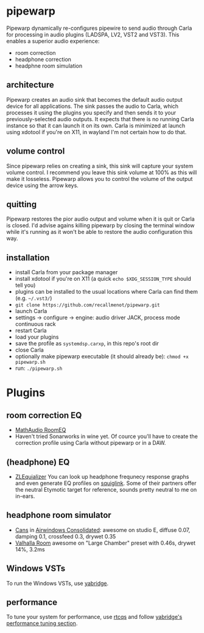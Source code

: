 # pipewarp

Pipewarp dynamically re-configures pipewire to send audio through Carla for processing in audio plugins (LADSPA, LV2, VST2 and VST3).
This enables a superior audio experience:
 * room correction
 * headphone correction
 * headphne room simulation

## architecture
Pipewarp creates an audio sink that becomes the default audio output device for all applications.
The sink passes the audio to Carla, which processes it using the plugins you specify and then sends it to your previously-selected audio outputs.
It expects that there is no running Carla instance so that it can launch it on its own.
Carla is minimized at launch using xdotool if you're on X11, in wayland I'm not certain how to do that.

## volume control
Since pipewarp relies on creating a sink, this sink will capture your system volume control.
I recommend you leave this sink volume at 100% as this will make it losseless.
Pipewarp allows you to control the volume of the output device using the arrow keys.

## quitting
Pipewarp restores the pior audio output and volume when it is quit or Carla is closed.
I'd advise agains killing pipewarp by closing the terminal window while it's running as it won't be able to restore the audio configuration this way.

## installation
 * install Carla from your package manager
 * install xdotool if you're on X11 (a quick `echo $XDG_SESSION_TYPE` should tell you)
 * plugins can be installed to the usual locations where Carla can find them (e.g. `~/.vst3/`)
 * `git clone https://github.com/recallmenot/pipewarp.git`
 * launch Carla
 * settings -> configure -> engine: audio driver JACK, process mode continuous rack
 * restart Carla
 * load your plugins
 * save the profile as `systemdsp.carxp`, in this repo's root dir
 * close Carla
 * optionally make pipewarp executable (it should already be): `chmod +x pipewarp.sh`
 * run: `./pipewarp.sh`


# Plugins
## room correction EQ
 * [MathAudio RoomEQ](https://mathaudio.com/room-eq.htm) 
 * Haven't tried Sonarworks in wine yet.
Of cource you'll have to create the correction profile using Carla without pipewarp or in a DAW.

## (headphone) EQ
 * [ZLEquializer](https://github.com/ZL-Audio/ZLEqualizer)
You can look up headphone frequnecy response graphs and even generate EQ profiles on [squiglink](https://squig.link/).
Some of their partners offer the neutral Etymotic target for reference, sounds pretty neutral to me on in-ears.

## headphone room simulator
 * [Cans](https://www.airwindows.com/cans/) in [Airwindows Consolidated](https://github.com/baconpaul/airwin2rack/releases/tag/DAWPlugin): awesome on studio E, diffuse 0.07, damping 0.1, crossfeed 0.3, drywet 0.35
 * [Valhalla Room](https://valhalladsp.com/shop/reverb/valhalla-room/) awesome on "Large Chamber" preset with 0.46s, drywet 14%, 3.2ms

## Windows VSTs
To run the Windows VSTs, use [yabridge](https://github.com/robbert-vdh/yabridge).

## performance
To tune your system for performance, use [rtcqs](https://github.com/autostatic/rtcqs) and follow [yabridge's performance tuning section](https://github.com/robbert-vdh/yabridge?tab=readme-ov-file#performance-tuning).
